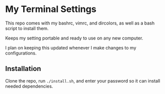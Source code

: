 # My Terminal Settings

This repo comes with my bashrc, vimrc, and dircolors, as well as a bash script to install them.

Keeps my setting portable and ready to use on any new computer.

I plan on keeping this updated whenever I make changes to my configurations.

## Installation

Clone the repo, run `./install.sh`, and enter your password so it can install needed dependencies.
